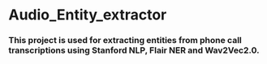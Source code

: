 # Audio_Entity_extractor

### This project is used for extracting entities from phone call transcriptions using Stanford NLP, Flair NER and Wav2Vec2.0.


